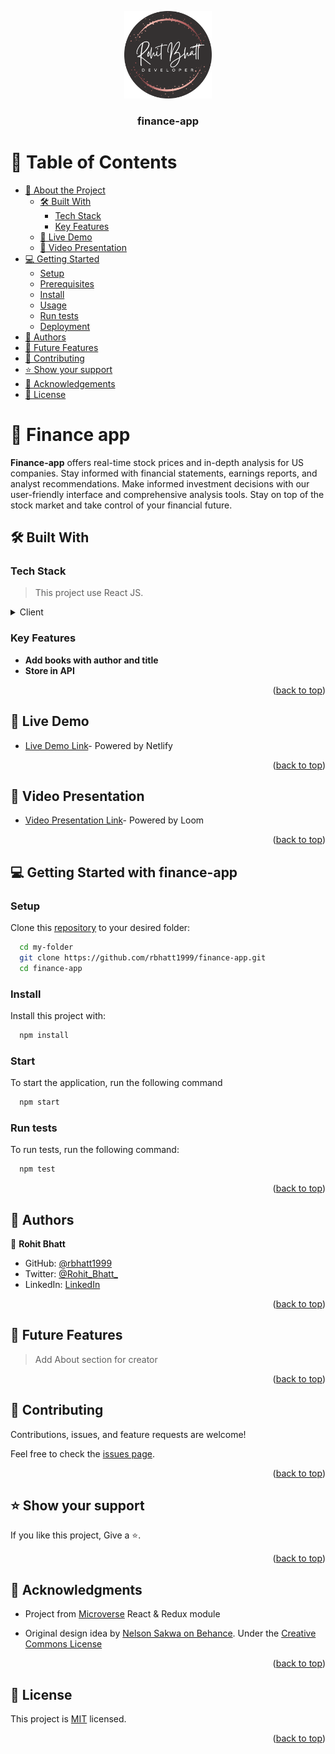 <a name="readme-top"></a>
<div align="center">

  <img src="https://github.com/rbhatt1999/rbhatt1999/blob/bd8bb27a9814ab74d6f920a1027494a65610a24d/logo.png" alt="logo" width="140"  height="auto" />
  <br/>

  <h3><b>finance-app</b></h3>
</div>

# 📗 Table of Contents

- [📖 About the Project](#about-project)
  - [🛠 Built With](#built-with)
    - [Tech Stack](#tech-stack)
    - [Key Features](#key-features)
  - [🚀 Live Demo](#live-demo)
  - [🚀 Video Presentation](#presentation)
- [💻 Getting Started](#getting-started)
  - [Setup](#setup)
  - [Prerequisites](#prerequisites)
  - [Install](#install)
  - [Usage](#usage)
  - [Run tests](#run-tests)
  - [Deployment](#triangular_flag_on_post-deployment)
- [👥 Authors](#authors)
- [🔭 Future Features](#future-features)
- [🤝 Contributing](#contributing)
- [⭐️ Show your support](#support)
- [🙏 Acknowledgements](#acknowledgements)
- [📝 License](#license)

# 📖 Finance app <a name="about-project"></a>

**Finance-app** offers real-time stock prices and in-depth analysis for US companies. Stay informed with financial statements, earnings reports, and analyst recommendations. Make informed investment decisions with our user-friendly interface and comprehensive analysis tools. Stay on top of the stock market and take control of your financial future.

## 🛠 Built With <a name="built-with"></a>

### Tech Stack <a name="tech-stack"></a>

> This project use React JS.
<details>
  <summary>Client</summary>
  <ul>
    <li><a href="https://reactjs.org/">React</a></li>
    <li><a href="https://redux.js.org/">Redux</a></li>
  </ul>
</details>

### Key Features <a name="key-features"></a>
- **Add books with author and title**
- **Store in API**

<p align="right">(<a href="#readme-top">back to top</a>)</p>

## 🚀 Live Demo <a name="live-demo"></a>

- [Live Demo Link](https://shiny-unicorn-daad16.netlify.app/)- Powered by Netlify

<p align="right">(<a href="#readme-top">back to top</a>)</p>

## 🚀 Video Presentation <a name="presentation"></a>

- [Video Presentation Link](https://www.loom.com/share/10f2e15343b84bc382dc0c596cdd3d6e)- Powered by Loom

<p align="right">(<a href="#readme-top">back to top</a>)</p>

## 💻 Getting Started with finance-app <a name="getting-started"></a>

### Setup

Clone this [repository](https://github.com/rbhatt1999/finance-app.git) to your desired folder:

```sh
  cd my-folder
  git clone https://github.com/rbhatt1999/finance-app.git 
  cd finance-app
```

### Install

Install this project with:

```sh
  npm install
```

### Start

To start the application, run the following command

```sh
  npm start
```

### Run tests

To run tests, run the following command:

```sh
  npm test
```

<p align="right">(<a href="#readme-top">back to top</a>)</p>

## 👥 Authors <a name="authors"></a>
👤 **Rohit Bhatt**

- GitHub: [@rbhatt1999](https://github.com/rbhatt1999)
- Twitter: [@Rohit_Bhatt_](https://twitter.com/Rohit_Bhatt_)
- LinkedIn: [LinkedIn](https://www.linkedin.com/in/rohitbhatt-dev/)

<p align="right">(<a href="#readme-top">back to top</a>)</p>

## 🔭 Future Features <a name="future-features"></a>

> Add About section for creator

<p align="right">(<a href="#readme-top">back to top</a>)</p>

## 🤝 Contributing <a name="contributing"></a>

Contributions, issues, and feature requests are welcome!

Feel free to check the [issues page](https://github.com/rbhatt1999/finance-app/issues).

<p align="right">(<a href="#readme-top">back to top</a>)</p>

## ⭐️ Show your support <a name="support"></a>

If you like this project, Give a ⭐️.

<p align="right">(<a href="#readme-top">back to top</a>)</p>

## 🙏 Acknowledgments <a name="acknowledgements"></a>

- Project from [Microverse](https://www.microverse.org/?grsf=i6yi2m) React & Redux module

- Original design idea by [Nelson Sakwa on Behance](https://www.behance.net/gallery/31579789/Ballhead-App-%28Free-PSDs%29). Under the [Creative Commons License](https://creativecommons.org/licenses/by-nc/4.0/)

<p align="right">(<a href="#readme-top">back to top</a>)</p>

## 📝 License <a name="license"></a>

This project is [MIT](./LICENSE) licensed.

<p align="right">(<a href="#readme-top">back to top</a>)</p>
